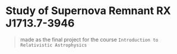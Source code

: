 # Study of Supernova Remnant RX J1713.7-3946

> made as the final project for the course `Introduction to Relativistic Astrophysics`